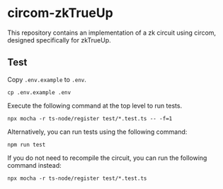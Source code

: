 # circom-zkTrueUp
This repository contains an implementation of a zk circuit using circom, designed specifically for zkTrueUp.

## Test
Copy `.env.example` to `.env`.
```
cp .env.example .env
```
Execute the following command at the top level to run tests. 
```
npx mocha -r ts-node/register test/*.test.ts -- -f=1
```
Alternatively, you can run tests using the following command:
```
npm run test
```

If you do not need to recompile the circuit, you can run the following command instead:
```
npx mocha -r ts-node/register test/*.test.ts
```